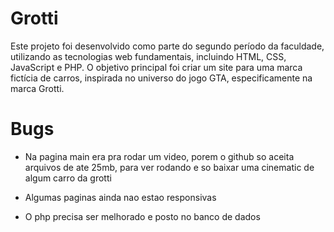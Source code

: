 # Grotti

Este projeto foi desenvolvido como parte do segundo período da faculdade, utilizando as tecnologias web fundamentais, incluindo HTML, CSS, JavaScript e PHP. O objetivo principal foi criar um site para uma marca fictícia de carros, inspirada no universo do jogo GTA, especificamente na marca Grotti.



# Bugs
  - Na pagina main era pra rodar um video, porem o github so aceita arquivos de ate 25mb, para ver rodando e so baixar uma cinematic de algum carro da grotti
    
  - Algumas paginas ainda nao estao responsivas
  - O php precisa ser melhorado e posto no banco de dados
